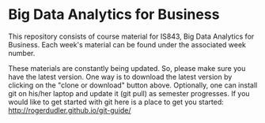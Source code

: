 # Big Data Analytics for Business

This repository consists of course material for IS843, Big Data Analytics for Business. Each week's material can be found under the associated week number.

These materials are constantly being updated. So, please make sure you have the latest version. One way is to download the latest version by clicking on the "clone or download" button above. Optionally, one can install git on his/her laptop and update it (git pull) as semester progresses. If you would like to get started with git here is a place to get you started: http://rogerdudler.github.io/git-guide/
